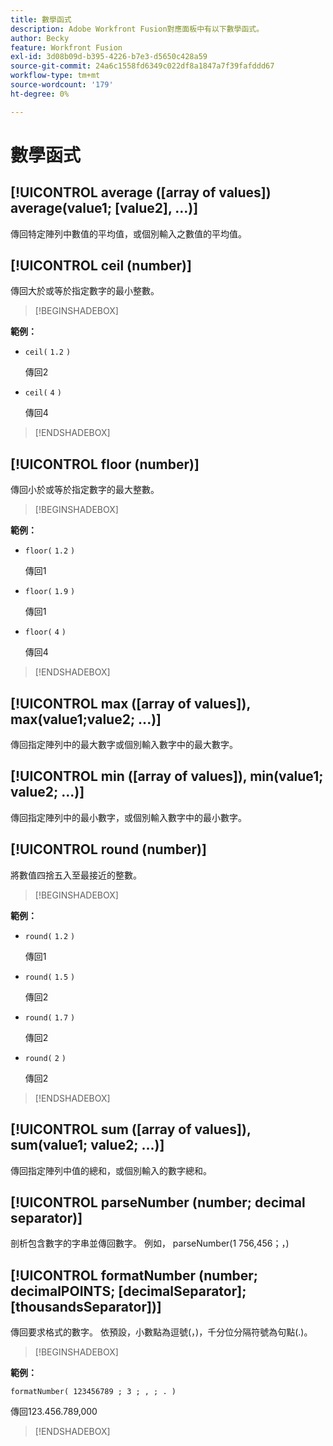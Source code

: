 ```yaml
---
title: 數學函式
description: Adobe Workfront Fusion對應面板中有以下數學函式。
author: Becky
feature: Workfront Fusion
exl-id: 3d08b09d-b395-4226-b7e3-d5650c428a59
source-git-commit: 24a6c1558fd6349c022df8a1847a7f39fafddd67
workflow-type: tm+mt
source-wordcount: '179'
ht-degree: 0%

---
```


# 數學函式

## [!UICONTROL average ([array of values]) average(value1; [value2], ...)]

傳回特定陣列中數值的平均值，或個別輸入之數值的平均值。

## [!UICONTROL ceil (number)]

傳回大於或等於指定數字的最小整數。

>[!BEGINSHADEBOX]

**範例：**

* `ceil(` `1.2` `)`

  傳回2

* `ceil(` `4` `)`

  傳回4

>[!ENDSHADEBOX]

## [!UICONTROL floor (number)]

傳回小於或等於指定數字的最大整數。

>[!BEGINSHADEBOX]

**範例：**

* `floor(` `1.2` `)`

  傳回1

* `floor(` `1.9` `)`

  傳回1

* `floor(` `4` `)`

  傳回4

>[!ENDSHADEBOX]

## [!UICONTROL max ([array of values]), max(value1;value2; ...)]

傳回指定陣列中的最大數字或個別輸入數字中的最大數字。

## [!UICONTROL min ([array of values]), min(value1; value2; ...)]

傳回指定陣列中的最小數字，或個別輸入數字中的最小數字。

## [!UICONTROL round (number)]

將數值四捨五入至最接近的整數。

>[!BEGINSHADEBOX]

**範例：**

* `round(` `1.2` `)`

  傳回1

* `round(` `1.5` `)`

  傳回2

* `round(` `1.7` `)`

  傳回2

* `round(` `2` `)`

  傳回2

>[!ENDSHADEBOX]

## [!UICONTROL sum ([array of values]), sum(value1; value2; ...)]

傳回指定陣列中值的總和，或個別輸入的數字總和。

## [!UICONTROL parseNumber (number; decimal separator)]

剖析包含數字的字串並傳回數字。 例如， parseNumber(1 756,456；，)

## [!UICONTROL formatNumber (number; decimalPOINTS; [decimalSeparator]; [thousandsSeparator])]

傳回要求格式的數字。 依預設，小數點為逗號(，)，千分位分隔符號為句點(.)。

>[!BEGINSHADEBOX]

**範例：**

`formatNumber( 123456789 ; 3 ; , ; . )`

傳回123.456.789,000

>[!ENDSHADEBOX]
